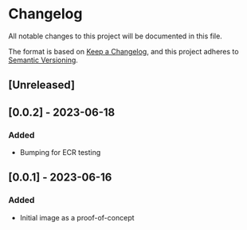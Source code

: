 # Changelog

All notable changes to this project will be documented in this file.

The format is based on [Keep a Changelog](https://keepachangelog.com/en/1.0.0/),
and this project adheres to [Semantic Versioning](https://semver.org/spec/v2.0.0.html).

## [Unreleased]

## [0.0.2] - 2023-06-18

### Added

- Bumping for ECR testing


## [0.0.1] - 2023-06-16

### Added

- Initial image as a proof-of-concept
